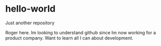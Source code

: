 # hello-world
Just another repository

Roger here.  Im looking to understand github since Im now working for a product company. Want to learn all I can about development.
